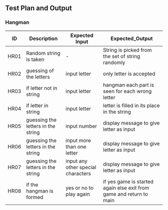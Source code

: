 ## Test Plan and Output

### Hangman

| ID  | Description  | Expected Input  | Expected_Output  |
| --- | ------------ | --------- | ------- |
| HR01| Random string is taken | - | String is picked from the set of string randomly |
| HR02| guessing of the letters | input letter | only letter is accepted |
| HR03| if letter not in string | input letter | hangman each part is seen for each wrong letter |
| HR04| if letter in string | input letter | letter is filled in its place in the string |
| HR05| guessing the letters in the string | input number | display message to give letter as input |
| HR06| guessing the letters in the string | input more than one letter | display message to give letter as input |
| HR07| guessing the letters in the string | input any other special characters | display message to give letter as input |
| HR08| if the hangman is formed | yes or no to play again | if yes game is started again else exit from game and return to main|


